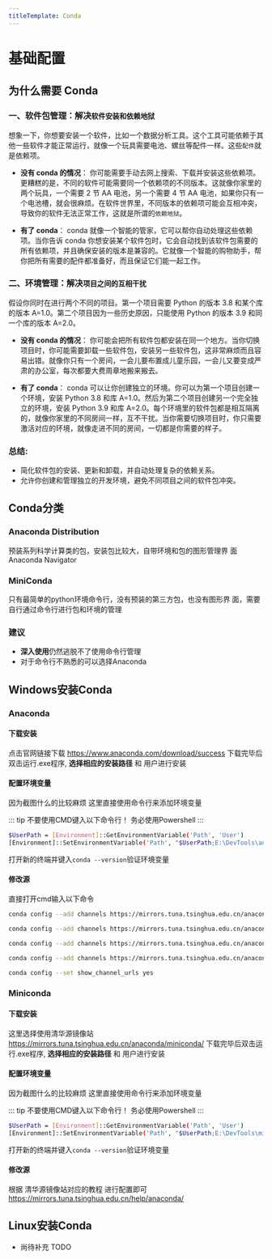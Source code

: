 ```yaml
---
titleTemplate: Conda
---
```

# 基础配置

## 为什么需要 Conda

### 一、软件包管理：解决`软件安装和依赖地狱`
想象一下，你想要安装一个软件，比如一个数据分析工具。这个工具可能依赖于其他一些软件才能正常运行，就像一个玩具需要电池、螺丝等配件一样。这些`配件`就是依赖项。

- **没有 conda 的情况**： 你可能需要手动去网上搜索、下载并安装这些依赖项。更糟糕的是，不同的软件可能需要同一个依赖项的不同版本。这就像你家里的两个玩具，一个需要 2 节 AA 电池，另一个需要 4 节 AA 电池，如果你只有一个电池槽，就会很麻烦。在软件世界里，不同版本的依赖项可能会互相冲突，导致你的软件无法正常工作，这就是所谓的`依赖地狱`。

- **有了 conda**： conda 就像一个智能的管家，它可以帮你自动处理这些依赖项。当你告诉 conda 你想安装某个软件包时，它会自动找到该软件包需要的所有依赖项，并且确保安装的版本是兼容的。它就像一个智能的购物助手，帮你把所有需要的配件都准备好，而且保证它们能一起工作。

### 二、环境管理：解决`项目之间的互相干扰`

假设你同时在进行两个不同的项目。第一个项目需要 Python 的版本 3.8 和某个库的版本 A=1.0。第二个项目因为一些历史原因，只能使用 Python 的版本 3.9 和同一个库的版本 A=2.0。

- **没有 conda 的情况**： 你可能会把所有软件包都安装在同一个地方。当你切换项目时，你可能需要卸载一些软件包，安装另一些软件包，这非常麻烦而且容易出错。就像你只有一个房间，一会儿要布置成儿童乐园，一会儿又要变成严肃的办公室，每次都要大费周章地搬来搬去。

- **有了 conda**： conda 可以让你创建独立的环境。你可以为第一个项目创建一个环境，安装 Python 3.8 和库 A=1.0。然后为第二个项目创建另一个完全独立的环境，安装 Python 3.9 和库 A=2.0。每个环境里的软件包都是相互隔离的，就像你家里的不同房间一样，互不干扰。当你需要切换项目时，你只需要激活对应的环境，就像走进不同的房间，一切都是你需要的样子。

### 总结:
- 简化软件包的安装、更新和卸载，并自动处理复杂的依赖关系。
- 允许你创建和管理独立的开发环境，避免不同项目之间的软件包冲突。

## Conda分类
### Anaconda Distribution
预装系列科学计算类的包，安装包比较大，自带环境和包的图形管理界
面 Anaconda Navigator
### MiniConda
只有最简单的python环境命令行，没有预装的第三方包，也没有图形界
面，需要自行通过命令行进行包和环境的管理
### 建议
- **深入使用**仍然逃脱不了使用命令行管理
- 对于命令行不熟悉的可以选择Anaconda

## Windows安装Conda

### Anaconda

#### 下载安装
点击官网链接下载 https://www.anaconda.com/download/success
下载完毕后双击运行.exe程序, **选择相应的安装路径** 和 用户进行安装

#### 配置环境变量
因为截图什么的比较麻烦 这里直接使用命令行来添加环境变量

::: tip
不要使用CMD键入以下命令行！ 务必使用Powershell
:::

```bash
$UserPath = [Environment]::GetEnvironmentVariable('Path', 'User')
[Environment]::SetEnvironmentVariable('Path', "$UserPath;E:\DevTools\anaconda3;E:\DevTools\anaconda3\Scripts;E:\DevTools\anaconda3\Library\bin", 'User')
```
打开新的终端并键入`conda --version`验证环境变量

#### 修改源
直接打开cmd输入以下命令
```bash
conda config --add channels https://mirrors.tuna.tsinghua.edu.cn/anaconda/pkgs/free/
```
```bash
conda config --add channels https://mirrors.tuna.tsinghua.edu.cn/anaconda/pkgs/main/
```
```bash
conda config --add channels https://mirrors.tuna.tsinghua.edu.cn/anaconda/cloud/pytorch/
```
```bash
conda config --add channels https://mirrors.tuna.tsinghua.edu.cn/anaconda/cloud/conda-forge/
```
```bash
conda config --set show_channel_urls yes
```
### Miniconda

#### 下载安装
这里选择使用清华源镜像站 https://mirrors.tuna.tsinghua.edu.cn/anaconda/miniconda/
下载完毕后双击运行.exe程序, **选择相应的安装路径** 和 用户进行安装
#### 配置环境变量
因为截图什么的比较麻烦 这里直接使用命令行来添加环境变量

::: tip
不要使用CMD键入以下命令行！ 务必使用Powershell
:::

```bash
$UserPath = [Environment]::GetEnvironmentVariable('Path', 'User')
[Environment]::SetEnvironmentVariable('Path', "$UserPath;E:\DevTools\miniconda3;E:\DevTools\miniconda3\Scripts;E:\DevTools\miniconda3\Library\bin", 'User')
```
打开新的终端并键入`conda --version`验证环境变量
#### 修改源
根据 清华源镜像站对应的教程 进行配置即可 https://mirrors.tuna.tsinghua.edu.cn/help/anaconda/

## Linux安装Conda
- 尚待补充 TODO
